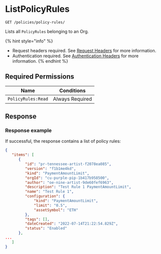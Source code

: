 # ListPolicyRules

`GET /policies/policy-rules/`

Lists all `PolicyRules` belonging to an Org.

{% hint style="info" %}
* Request headers required. See [Request Headers](../../../getting-started/request-headers.md) for more information.
* Authentication required. See [Authentication Headers](../../../getting-started/request-headers.md#authentication-headers) for more information.
{% endhint %}

## Required Permissions

| Name                           | Conditions      |
| ------------------------------ | --------------- |
| `PolicyRules:Read`             | Always Required |

## Response <a href="#response" id="response"></a>

### Response example <a href="#response-example" id="response-example"></a>

If successful, the response contains a list of policy rules:

```json
{
   "items": [
      {
         "id": "pr-tennessee-artist-f2078ea085",
         "version": "f1b1me4kd",
         "kind": "PaymentAmountLimit",
         "orgId": "cu-purple-pip-1b417b958500",
         "author": "oe-nine-artist-9de60fef6963",
         "description": "Test Rule 1 PaymentAmountLimit",
         "name": "Test Rule 1",
         "configuration": {
             "kind": "PaymentAmountLimit",
             "limit": "0.5",
             "assetSymbol": "ETH"
         },
         "tags": [],
         "dateCreated": "2022-07-14T21:22:54.829Z",
         "status": "Enabled"
      }, 
...
   ]
}
```
